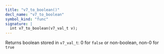```yaml
---
title: "v7_to_boolean()"
decl_name: "v7_to_boolean"
symbol_kind: "func"
signature: |
  int v7_to_boolean(v7_val_t v);
---
```


Returns boolean stored in `v7_val_t`:
 0 for `false` or non-boolean, non-0 for `true` 

